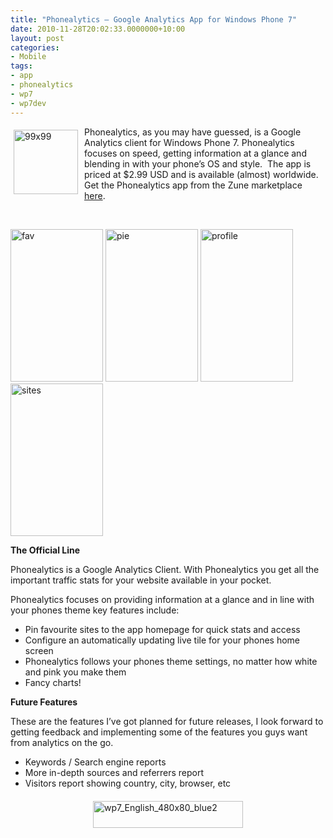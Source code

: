 ```yaml
---
title: "Phonealytics – Google Analytics App for Windows Phone 7"
date: 2010-11-28T20:02:33.0000000+10:00
layout: post
categories:
- Mobile
tags:
- app
- phonealytics
- wp7
- wp7dev
---
```


<a href="http://social.zune.net/redirect?type=phoneApp&amp;id=11416a38-28f6-df11-9264-00237de2db9e"></a><a href="http://social.zune.net/redirect?type=phoneApp&amp;id=11416a38-28f6-df11-9264-00237de2db9e" target="_blank"><img style="margin: 5px 10px 5px 5px; display: inline; border: 0px;" title="99x99" src="http://lukencode.com/wp-content/uploads/2010/11/99x991.png" border="0" alt="99x99" width="103" height="103" align="left" /></a>Phonealytics, as you may have guessed, is a Google Analytics client for Windows Phone 7. Phonealytics focuses on speed, getting information at a glance and blending in with your phone’s OS and style.  The app is priced at $2.99 USD and is available (almost) worldwide. Get the Phonealytics app from the Zune marketplace <a href="http://social.zune.net/redirect?type=phoneApp&amp;id=11416a38-28f6-df11-9264-00237de2db9e">here</a>.

&nbsp;

<a href="http://lukencode.com/wp-content/uploads/2010/11/fav.png"><img style="display: inline; border: 0px;" title="fav" src="http://lukencode.com/wp-content/uploads/2010/11/fav_thumb.png" border="0" alt="fav" width="148" height="244" /></a> <a href="http://lukencode.com/wp-content/uploads/2010/11/pie.png"><img style="display: inline; border: 0px;" title="pie" src="http://lukencode.com/wp-content/uploads/2010/11/pie_thumb.png" border="0" alt="pie" width="148" height="244" /></a> <a href="http://lukencode.com/wp-content/uploads/2010/11/profile.png"><img style="display: inline; border: 0px;" title="profile" src="http://lukencode.com/wp-content/uploads/2010/11/profile_thumb.png" border="0" alt="profile" width="148" height="244" /></a> <a href="http://lukencode.com/wp-content/uploads/2010/11/sites.png"><img style="display: inline; border: 0px;" title="sites" src="http://lukencode.com/wp-content/uploads/2010/11/sites_thumb.png" border="0" alt="sites" width="148" height="244" /></a>

<strong> </strong>

<strong>The Official Line</strong>

Phonealytics is a Google Analytics Client. With Phonealytics you get all the important traffic stats for your website available in your pocket.

Phonealytics focuses on providing information at a glance and in line with your phones theme key features include:

- Pin favourite sites to the app homepage for quick stats and access
- Configure an automatically updating live tile for your phones home screen
- Phonealytics follows your phones theme settings, no matter how white and pink you make them
- Fancy charts!

<strong>Future Features</strong>

These are the features I’ve got planned for future releases, I look forward to getting feedback and implementing some of the features you guys want from analytics on the go.
<ul>
	<li>Keywords / Search engine reports</li>
	<li>More in-depth sources and referrers report</li>
	<li>Visitors report showing country, city, browser, etc</li>
</ul>
<a href="http://social.zune.net/redirect?type=phoneApp&amp;id=11416a38-28f6-df11-9264-00237de2db9e" target="_blank"><img style="margin: 20px auto; display: block; float: none; border: 0px;" title="wp7_English_480x80_blue2" src="http://lukencode.com/wp-content/uploads/2010/11/wp7_English_480x80_blue2.png" border="0" alt="wp7_English_480x80_blue2" width="240" height="43" /></a>